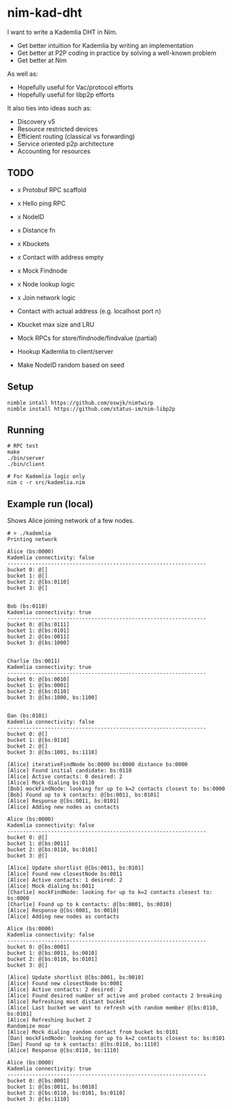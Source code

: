 # nim-kad-dht

I want to write a Kademlia DHT in Nim.

- Get better intuition for Kademlia by writing an implementation
- Get better at P2P coding in practice by solving a well-known problem
- Get better at Nim

As well as:
- Hopefully useful for Vac/protocol efforts
- Hopefully useful for libp2p efforts

It also ties into ideas such as:
- Discovery v5
- Resource restricted devices
- Efficient routing (classical vs forwarding)
- Service oriented p2p architecture
- Accounting for resources

## TODO

- x Protobuf RPC scaffold
- x Hello ping RPC
- x NodeID
- x Distance fn
- x Kbuckets
- x Contact with address empty
- x Mock Findnode
- x Node lookup logic
- x Join network logic

- Contact with actual address (e.g. localhost port n)
- Kbucket max size and LRU
- Mock RPCs for store/findnode/findvalue (partial)
- Hookup Kademlia to client/server
- Make NodeID random based on seed

## Setup

```
nimble intall https://github.com/oswjk/nimtwirp
nimble install https://github.com/status-im/nim-libp2p
```

## Running

```
# RPC test
make
./bin/server
./bin/client

# For Kademlia logic only
nim c -r src/kademlia.nim
```

## Example run (local)

Shows Alice joining network of a few nodes.

```
# > ./kademlia 
Printing network

Alice (bs:0000)
Kademlia connectivity: false
----------------------------------------------------------------
bucket 0: @[]
bucket 1: @[]
bucket 2: @[bs:0110]
bucket 3: @[]


Bob (bs:0110)
Kademlia connectivity: true
----------------------------------------------------------------
bucket 0: @[bs:0111]
bucket 1: @[bs:0101]
bucket 2: @[bs:0011]
bucket 3: @[bs:1000]


Charlie (bs:0011)
Kademlia connectivity: true
----------------------------------------------------------------
bucket 0: @[bs:0010]
bucket 1: @[bs:0001]
bucket 2: @[bs:0110]
bucket 3: @[bs:1000, bs:1100]


Dan (bs:0101)
Kademlia connectivity: false
----------------------------------------------------------------
bucket 0: @[]
bucket 1: @[bs:0110]
bucket 2: @[]
bucket 3: @[bs:1001, bs:1110]

[Alice] iterativeFindNode bs:0000 bs:0000 distance bs:0000
[Alice] Found initial candidate: bs:0110
[Alice] Active contacts: 0 desired: 2
[Alice] Mock dialing bs:0110
[Bob] mockFindNode: looking for up to k=2 contacts closest to: bs:0000
[Bob] Found up to k contacts: @[bs:0011, bs:0101]
[Alice] Response @[bs:0011, bs:0101]
[Alice] Adding new nodes as contacts

Alice (bs:0000)
Kademlia connectivity: false
----------------------------------------------------------------
bucket 0: @[]
bucket 1: @[bs:0011]
bucket 2: @[bs:0110, bs:0101]
bucket 3: @[]

[Alice] Update shortlist @[bs:0011, bs:0101]
[Alice] Found new closestNode bs:0011
[Alice] Active contacts: 1 desired: 2
[Alice] Mock dialing bs:0011
[Charlie] mockFindNode: looking for up to k=2 contacts closest to: bs:0000
[Charlie] Found up to k contacts: @[bs:0001, bs:0010]
[Alice] Response @[bs:0001, bs:0010]
[Alice] Adding new nodes as contacts

Alice (bs:0000)
Kademlia connectivity: false
----------------------------------------------------------------
bucket 0: @[bs:0001]
bucket 1: @[bs:0011, bs:0010]
bucket 2: @[bs:0110, bs:0101]
bucket 3: @[]

[Alice] Update shortlist @[bs:0001, bs:0010]
[Alice] Found new closestNode bs:0001
[Alice] Active contacts: 2 desired: 2
[Alice] Found desired number of active and probed contacts 2 breaking
[Alice] Refreshing most distant bucket
[Alice] Last bucket we want to refresh with random member @[bs:0110, bs:0101]
[Alice] Refreshing bucket 2
Randomize moar
[Alice] Mock dialing random contact from bucket bs:0101
[Dan] mockFindNode: looking for up to k=2 contacts closest to: bs:0101
[Dan] Found up to k contacts: @[bs:0110, bs:1110]
[Alice] Response @[bs:0110, bs:1110]

Alice (bs:0000)
Kademlia connectivity: true
----------------------------------------------------------------
bucket 0: @[bs:0001]
bucket 1: @[bs:0011, bs:0010]
bucket 2: @[bs:0110, bs:0101, bs:0110]
bucket 3: @[bs:1110]
```
